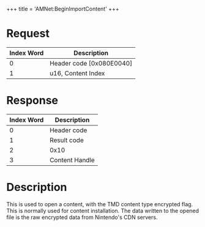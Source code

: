 +++
title = 'AMNet:BeginImportContent'
+++

# Request

| Index Word | Description                |
|------------|----------------------------|
| 0          | Header code \[0x080E0040\] |
| 1          | u16, Content Index         |

# Response

| Index Word | Description    |
|------------|----------------|
| 0          | Header code    |
| 1          | Result code    |
| 2          | 0x10           |
| 3          | Content Handle |

# Description

This is used to open a content, with the TMD content type encrypted
flag. This is normally used for content installation. The data written
to the opened file is the raw encrypted data from Nintendo's CDN
servers.